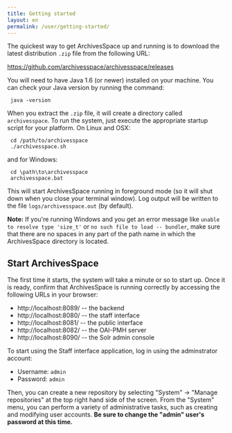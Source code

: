```yaml
---
title: Getting started 
layout: en
permalink: /user/getting-started/ 
---
```


The quickest way to get ArchivesSpace up and running is to download
the latest distribution `.zip` file from the following URL:

  https://github.com/archivesspace/archivesspace/releases

You will need to have Java 1.6 (or newer) installed on your machine.
You can check your Java version by running the command:

     java -version

When you extract the `.zip` file, it will create a directory called
`archivesspace`.  To run the system, just execute the appropriate
startup script for your platform.  On Linux and OSX:

     cd /path/to/archivesspace
     ./archivesspace.sh

and for Windows:

     cd \path\to\archivesspace
     archivesspace.bat

This will start ArchivesSpace running in foreground mode (so it will
shut down when you close your terminal window).  Log output will be
written to the file `logs/archivesspace.out` (by default).

**Note:** If you're running Windows and you get an error message like
`unable to resolve type 'size_t'` or `no such file to load -- bundler`,
make sure that there are no spaces in any part of the path name in which the
ArchivesSpace directory is located.

## Start ArchivesSpace

The first time it starts, the system will take a minute or so to start
up.  Once it is ready, confirm that ArchivesSpace is running correctly by
accessing the following URLs in your browser:

  - http://localhost:8089/ -- the backend
  - http://localhost:8080/ -- the staff interface
  - http://localhost:8081/ -- the public interface
  - http://localhost:8082/ -- the OAI-PMH server
  - http://localhost:8090/ -- the Solr admin console


To start using the Staff interface application, log in using the adminstrator
account:

* Username: `admin`
* Password: `admin`

Then, you can create a new repository by selecting "System" -> "Manage
repositories" at the top right hand side of the screen.  From the
"System" menu, you can perform a variety of administrative tasks, such
as creating and modifying user accounts.  **Be sure to change the
"admin" user's password at this time.**

